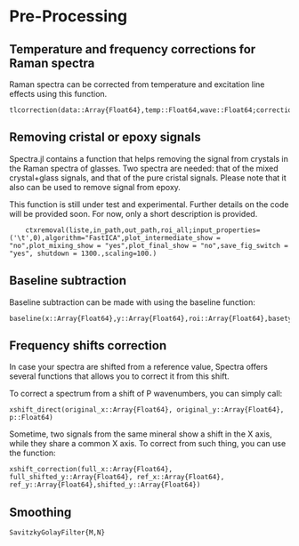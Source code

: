 # Pre-Processing

## Temperature and frequency corrections for Raman spectra

Raman spectra can be corrected from temperature and excitation line effects using this function.

```@docs
tlcorrection(data::Array{Float64},temp::Float64,wave::Float64;correction="long",normalisation="area",density=2210.0)
```

## Removing cristal or epoxy signals

Spectra.jl contains a function that helps removing the signal from crystals in the Raman spectra of glasses. Two spectra are needed: that of the mixed crystal+glass signals, and that of the pure cristal signals. Please note that it also can be used to remove signal from epoxy.

This function is still under test and experimental. Further details on the code will be provided soon. For now, only a short description is provided.

```@docs
	ctxremoval(liste,in_path,out_path,roi_all;input_properties=('\t',0),algorithm="FastICA",plot_intermediate_show = "no",plot_mixing_show = "yes",plot_final_show = "no",save_fig_switch = "yes", shutdown = 1300.,scaling=100.)
```

## Baseline subtraction

Baseline subtraction can be made with using the baseline function:

```@docs
baseline(x::Array{Float64},y::Array{Float64},roi::Array{Float64},basetype::AbstractString;p=1.0,SplOrder=3,roi_out="no")
```

## Frequency shifts correction

In case your spectra are shifted from a reference value, Spectra offers several functions that allows you to correct it from this shift.

To correct a spectrum from a shift of P wavenumbers, you can simply call:

```@docs
xshift_direct(original_x::Array{Float64}, original_y::Array{Float64}, p::Float64)
```

Sometime, two signals from the same mineral show a shift in the X axis, while they share a common X axis. To correct from such thing, you can use the function:

```@docs
xshift_correction(full_x::Array{Float64}, full_shifted_y::Array{Float64}, ref_x::Array{Float64}, ref_y::Array{Float64},shifted_y::Array{Float64})
```
	
## Smoothing

```@docs
SavitzkyGolayFilter{M,N}
```